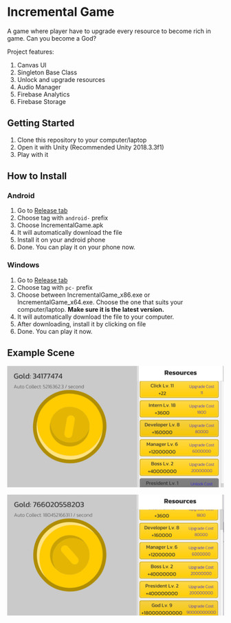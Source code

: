 ﻿# Incremental Game

A game where player have to upgrade every resource to become rich in game. Can you become a God?

Project features:
1. Canvas UI
1. Singleton Base Class
1. Unlock and upgrade resources
1. Audio Manager
1. Firebase Analytics
1. Firebase Storage

## Getting Started
1. Clone this repository to your computer/laptop
1. Open it with Unity (Recommended Unity 2018.3.3f1)
1. Play with it

## How to Install 

### Android
1. Go to [Release tab](https://github.com/alfianAH/incremental-game/releases)
1. Choose tag with `android-` prefix
1. Choose IncrementalGame.apk
1. It will automatically download the file
1. Install it on your android phone
1. Done. You can play it on your phone now.

### Windows
1. Go to [Release tab](https://github.com/alfianAH/incremental-game/releases)
1. Choose tag with `pc-` prefix
1. Choose between IncrementalGame_x86.exe or IncrementalGame_x64.exe. Choose the one that suits your computer/laptop. **Make sure it is the latest version.**
1. It will automatically download the file to your computer.
1. After downloading, install it by clicking on file
1. Done. You can play it now.

## Example Scene

![Example1](Images/example1.PNG)

![Example1](Images/example2.PNG)